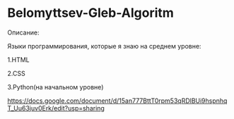 # Belomyttsev-Gleb-Algoritm
Описание:<p>
  Языки программирования, которые я знаю на среднем уровне:<p>
    1.HTML<p>
    2.CSS<p>
    3.Python(на начальном уровне)<p>
https://docs.google.com/document/d/15an777BttT0rpm53qRDlBUi9hspnhqT_Uu63juv0Erk/edit?usp=sharing
